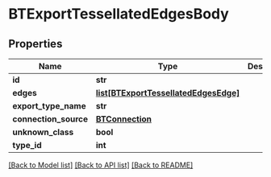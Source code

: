 # BTExportTessellatedEdgesBody

## Properties
Name | Type | Description | Notes
------------ | ------------- | ------------- | -------------
**id** | **str** |  | [optional] 
**edges** | [**list[BTExportTessellatedEdgesEdge]**](BTExportTessellatedEdgesEdge.md) |  | [optional] 
**export_type_name** | **str** |  | [optional] 
**connection_source** | [**BTConnection**](BTConnection.md) |  | [optional] 
**unknown_class** | **bool** |  | [optional] 
**type_id** | **int** |  | [optional] 

[[Back to Model list]](../README.md#documentation-for-models) [[Back to API list]](../README.md#documentation-for-api-endpoints) [[Back to README]](../README.md)


